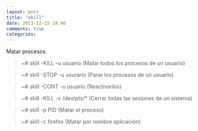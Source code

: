 ```yaml
---
layout: post
title: "skill"
date: 2013-12-15 18:40
comments: true
categories: 
---
```

Matar procesos.

>~# skill -KILL -u usuario (Matar todos los procesos de un usuario)

>~# skill -STOP -u usurario (Parar los procesos de un usuario)

>~# skill -CONT -u usuario (Reactivarlos)

>~# skill -KILL -v /dev/pts/* (Cerrar todas las sesiones de un sistema)

>~# skill -p PID (Matar el proceso)

>~# skill -c firefox (Matar por nombre aplicación)


